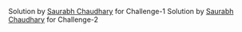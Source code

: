 Solution by [Saurabh Chaudhary](https://github.com/saurabhcr007/CProject/blob/main/challenge-Solution-1.c) for Challenge-1
Solution by [Saurabh Chaudhary](https://github.com/saurabhcr007/CProject/blob/main/challenge-Solution-2.c) for Challenge-2